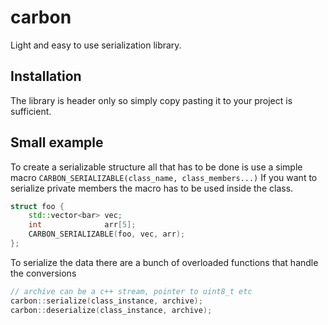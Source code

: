 # carbon
Light and easy to use serialization library.

## Installation
The library is header only so simply copy pasting it to your project is sufficient.

## Small example
To create a serializable structure all that has to be done is use a simple macro `CARBON_SERIALIZABLE(class_name, class_members...)`
If you want to serialize private members the macro has to be used inside the class.

```cpp
struct foo {
    std::vector<bar> vec;
    int              arr[5];
    CARBON_SERIALIZABLE(foo, vec, arr);
};
```

To serialize the data there are a bunch of overloaded functions that handle the conversions
```cpp
// archive can be a c++ stream, pointer to uint8_t etc
carbon::serialize(class_instance, archive);
carbon::deserialize(class_instance, archive);
```

